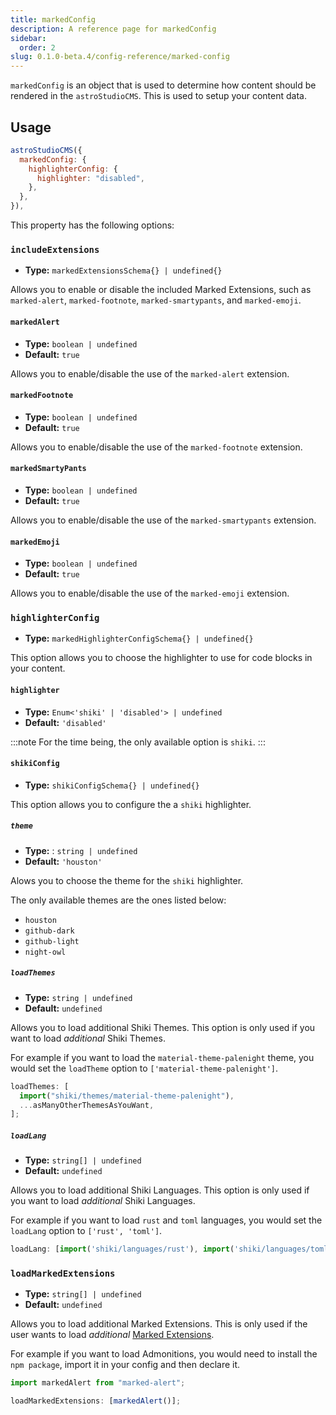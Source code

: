 ```yaml
---
title: markedConfig
description: A reference page for markedConfig
sidebar:
  order: 2
slug: 0.1.0-beta.4/config-reference/marked-config
---
```


`markedConfig` is an object that is used to determine how content should be rendered in the `astroStudioCMS`. This is used to setup your content data.

## Usage

```js title="astro.config.mjs"  {2-6}
astroStudioCMS({
  markedConfig: {
    highlighterConfig: {
      highlighter: "disabled",
    },
  },
}),
```

This property has the following options:

### `includeExtensions`

* **Type:** `markedExtensionsSchema{} | undefined{}`

Allows you to enable or disable the included Marked Extensions, such as `marked-alert`, `marked-footnote`, `marked-smartypants`, and `marked-emoji`.

#### `markedAlert`

* **Type:** `boolean | undefined`
* **Default:** `true`

Allows you to enable/disable the use of the `marked-alert` extension.

#### `markedFootnote`

* **Type:** `boolean | undefined`
* **Default:** `true`

Allows you to enable/disable the use of the `marked-footnote` extension.

#### `markedSmartyPants`

* **Type:** `boolean | undefined`
* **Default:** `true`

Allows you to enable/disable the use of the `marked-smartypants` extension.

#### `markedEmoji`

* **Type:** `boolean | undefined`
* **Default:** `true`

Allows you to enable/disable the use of the `marked-emoji` extension.

### `highlighterConfig`

* **Type:** `markedHighlighterConfigSchema{} | undefined{}`

This option allows you to choose the highlighter to use for code blocks in your content.

#### `highlighter`

* **Type:** `Enum<'shiki' | 'disabled'> | undefined`
* **Default:** `'disabled'`

:::note
For the time being, the only available option is `shiki`.
:::

#### `shikiConfig`

* **Type:** `shikiConfigSchema{} | undefined{}`

This option allows you to configure the a `shiki` highlighter.

##### `theme`

* **Type:** : `string | undefined`
* **Default:** `'houston'`

Alows you to choose the theme for the `shiki` highlighter.

The only available themes are the ones listed below:

* `houston`
* `github-dark`
* `github-light`
* `night-owl`

##### `loadThemes`

* **Type:** `string | undefined`
* **Default:** `undefined`

Allows you to load additional Shiki Themes. This option is only used if you want to load *additional* Shiki Themes.

For example if you want to load the `material-theme-palenight` theme, you would set the `loadTheme` option to `['material-theme-palenight']`.

```ts
loadThemes: [
  import("shiki/themes/material-theme-palenight"),
  ...asManyOtherThemesAsYouWant,
];
```

##### `loadLang`

* **Type:** `string[] | undefined`
* **Default:** `undefined`

Allows you to load additional Shiki Languages. This option is only used if you want to load *additional* Shiki Languages.

For example if you want to load `rust` and `toml` languages, you would set the `loadLang` option to `['rust', 'toml']`.

```ts
loadLang: [import('shiki/languages/rust'), import('shiki/languages/toml') ...asManyOtherLanguagesAsYouWant]
```

### `loadMarkedExtensions`

* **Type:** `string[] | undefined`
* **Default:** `undefined`

Allows you to load additional Marked Extensions. This is only used if the user wants to load *additional* [Marked Extensions](https://marked.js.org/using_advanced#extensions).

For example if you want to load Admonitions, you would need to install the `npm package`, import it in your config and then declare it.

```ts
import markedAlert from "marked-alert";

loadMarkedExtensions: [markedAlert()];
```
